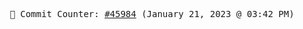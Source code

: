 <p align="center">
    <samp>
        📮 Commit Counter: <a href="https://github.com/Javascript-void0/Javascript-void0/commits/main">#45984</a> (January 21, 2023 @ 03:42 PM)
    </samp>
</p>